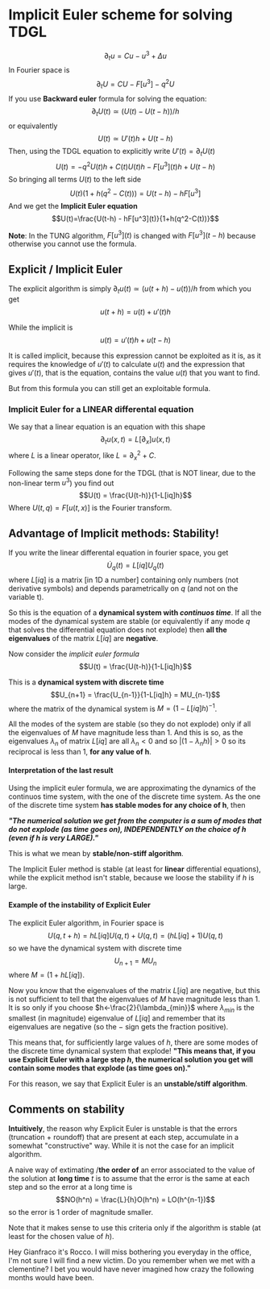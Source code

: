 # Implicit Euler scheme for solving TDGL
$$\partial_t u = C u - u^3 + \Delta u$$
In Fourier space is
$$\partial_t U = CU - F[u^3] - q^2 U$$
If you use **Backward euler** formula for solving the equation:
$$\partial_t U(t) \simeq (U(t)-U(t-h))/h$$
or equivalently
$$U(t) \simeq U'(t)h + U(t-h)$$
Then, using the TDGL equation to explicitly write $U'(t) = \partial_t U(t)$
$$U(t) = -q^2U(t)h + C(t)U(t)h - F[u^3](t)h + U(t-h)$$
So bringing all terms $U(t)$ to the left side
$$U(t)(1+h(q^2-C(t))) = U(t-h) - hF[u^3]$$
And we get the **Implicit Euler equation**
$$U(t)=\frac{U(t-h) - hF[u^3](t)}{1+h(q^2-C(t))}$$

**Note**:
In the TUNG algorithm, $F[u^3](t)$ is changed with $F[u^3](t-h)$ because otherwise you cannot use the formula.

## Explicit / Implicit Euler
The explicit algorithm is simply $\partial_t u(t) \simeq (u(t+h)-u(t))/h$ from which you get
$$u(t+h) = u(t) + u'(t)h$$

While the implicit is
$$u(t) = u'(t)h+u(t-h)$$

It is called implicit, because this expression cannot be exploited as it is, as it requires the knowledge of $u'(t)$ to calculate $u(t)$ and the expression that gives $u'(t)$, that is the equation, contains the value $u(t)$ that you want to find.

But from this formula you can still get an exploitable formula.

### Implicit Euler for a LINEAR differental equation
We say that a linear equation is an equation with this shape
$$\partial_t u(x,t) = L[\partial_x]u(x,t)$$
where $L$ is a linear operator, like $L = \partial_x^2 + C$.

Following the same steps done for the TDGL (that is NOT linear, due to the non-linear term $u^3$) you find out
$$U(t) = \frac{U(t-h)}{1-L[iq]h}$$
Where $U(t,q) = F[u(t,x)]$ is the Fourier transform.

## Advantage of Implicit methods: Stability!
If you write the linear differental equation in fourier space, you get
$$\dot{U}_q(t) = L[iq]U_q(t)$$
where $L[iq]$ is a matrix [in 1D a number] containing only numbers (not derivative symbols) and depends parametrically on $q$ (and not on the variable t).

So this is the equation of a **dynamical system with _continuos time_**.
If all the modes of the dynamical system are stable (or equivalently if any mode $q$ that solves the differential equation does not explode) then **all the eigenvalues** of the matrix $L[iq]$ are **negative**.

Now consider the _implicit euler formula_
$$U(t) = \frac{U(t-h)}{1-L[iq]h}$$

This is a **dynamical system with discrete time**
$$U_{n+1} = \frac{U_{n-1}}{1-L[iq]h} = MU_{n-1}$$
where the matrix of the dynamical system is $M = (1-L[iq]h)^{-1}$.

All the modes of the system are stable (so they do not explode) only if all the eigenvalues of $M$ have magnitude less than 1.
And this is so, as the eigenvalues $\lambda_n$ of matrix $L[iq]$ are all $\lambda_n < 0$ and so $|(1-\lambda_n h)|>0$ so its reciprocal is less than 1, **for any value of h**.

#### Interpretation of the last result
Using the implicit euler formula, we are approximating the dynamics of the continuos time system, with the one of the discrete time system. As the one of the discrete time system **has stable modes for any choice of h**, then 

_**"The numerical solution we get from the computer is a sum of modes that do not explode (as time goes on), INDEPENDENTLY on the choice of $h$ (even if $h$ is very LARGE)."**_

This is what we mean by **stable/non-stiff algorithm**.

The Implicit Euler method is stable (at least for **linear** differential equations), while the explicit method isn't stable, because we loose the stability if $h$ is large.

#### Example of the instability of Explicit Euler
The explicit Euler algorithm, in Fourier space is
$$U(q,t+h) = hL[iq]U(q,t)+U(q,t) = (hL[iq]+1)U(q,t)$$
so we have the dynamical system with discrete time
$$U_{n+1} = MU_n$$
where $M = (1+hL[iq])$.

Now you know that the eigenvalues of the matrix $L[iq]$ are negative, but this is not sufficient to tell that the eigenvalues of $M$ have magnitude less than 1. It is so only if you choose $h<-\frac{2}{\lambda_{min}}$ where $\lambda_{min}$ is the smallest (in magnitude) eigenvalue of $L[iq]$ and remember that its eigenvalues are negative (so the $-$ sign gets the fraction positive).

This means that, for sufficiently large values of $h$, there are some modes of the discrete time dynamical system that explode!
**"This means that, if you use Explicit Euler with a large step $h$, the numerical solution you get will contain some modes that explode (as time goes on)."**

For this reason, we say that Explicit Euler is an **unstable/stiff algorithm**.

## Comments on stability
**Intuitively**, the reason why Explicit Euler is unstable is that the errors (truncation + roundoff) that are present at each step, accumulate in a somewhat "constructive" way. While it is not the case for an implicit algorithm.

A naive way of extimating /**the order of** an error associated to the value of the solution at **long time** $t$ is to assume that the error is the same at each step and so the error at a long time is
$$NO(h^n) = \frac{L}{h}O(h^n) = LO(h^{n-1})$$
so the error is 1 order of magnitude smaller.

Note that it makes sense to use this criteria only if the algorithm is stable (at least for the chosen value of $h$).


Hey Gianfraco it's Rocco. I will miss bothering you everyday in the office, I'm not sure I will find a new victim.
Do you remember when we met with a clementine? I bet you would have never imagined how crazy the following months would have been. 